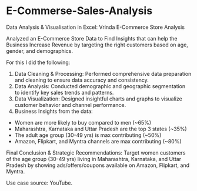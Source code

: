 # E-Commerse-Sales-Analysis

Data Analysis & Visualisation in Excel: Vrinda E-Commerce Store Analysis 

Analyzed an E-Commerce Store Data to Find Insights that can help the Business Increase Revenue by targeting the right customers based on age, gender, and demographics.

For this I did the following:
1. Data Cleaning & Processing: Performed comprehensive data preparation and cleaning to ensure data accuracy and consistency.
2. Data Analysis: Conducted demographic and geographic segmentation to identify key sales trends and patterns.
3. Data Visualization: Designed insightful charts and graphs to visualize customer behavior and channel performance.
4. Business Insights from the data:
- Women are more likely to buy compared to men (~65%)
- Maharashtra, Karnataka and Uttar Pradesh are the top 3 states (~35%)
- The adult age group (30-49 yrs) is max contributing (~50%)
- Amazon, Flipkart, and Myntra channels are max contributing (~80%)

Final Conclusion & Strategic Recommendations:
Target women customers of the age group (30-49 yrs) living in Maharashtra, Karnataka, and Uttar Pradesh by showing ads/offers/coupons available on Amazon, Flipkart, and Myntra.

Use case source: YouTube.
